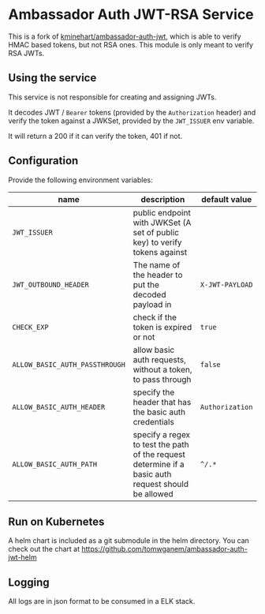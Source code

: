 # Ambassador Auth JWT-RSA Service

This is a fork of [kminehart/ambassador-auth-jwt](https://github.com/kminehart/ambassador-auth-jwt), which is able to verify HMAC based tokens, but not RSA ones. This module is only meant to verify RSA JWTs.

## Using the service

This service is not responsible for creating and assigning JWTs.

It decodes JWT / `Bearer` tokens (provided by the `Authorization` header) and verify the token against a JWKSet, provided by the `JWT_ISSUER` env variable.

It will return a 200 if it can verify the token, 401 if not.

## Configuration

Provide the following environment variables:

| name | description | default value |
|------|-------------|---------------|
| `JWT_ISSUER` | public endpoint with JWKSet (A set of public key) to verify tokens against | |
| `JWT_OUTBOUND_HEADER` | The name of the header to put the decoded payload in | `X-JWT-PAYLOAD` |
| `CHECK_EXP` | check if the token is expired or not | `true` |
| `ALLOW_BASIC_AUTH_PASSTHROUGH` | allow basic auth requests, without a token, to pass through  | `false` |
| `ALLOW_BASIC_AUTH_HEADER` | specify the header that has the basic auth credentials  | `Authorization` |
| `ALLOW_BASIC_AUTH_PATH` | specify a regex to test the path of the request determine if a basic auth request should be allowed | `^/.*` |

## Run on Kubernetes

A helm chart is included as a git submodule in the helm directory. You can check out the chart at https://github.com/tomwganem/ambassador-auth-jwt-helm

## Logging

All logs are in json format to be consumed in a ELK stack.
